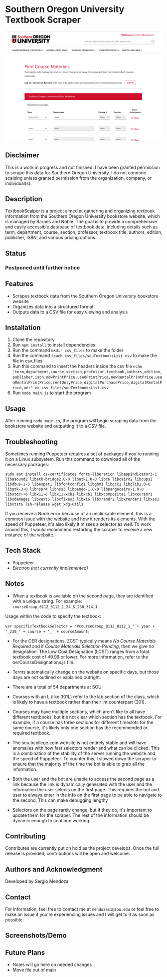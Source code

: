 # Southern Oregon University Textbook Scraper
![Bookstore homepage screenshot](images/image.png)

## Disclaimer
This is a work in progress and not finished. I have been granted permission to scrape this data for Southern Oregon University. I do not condone scalping unless granted permission from the organization, company, or individual(s). 

## Description
TextbookScalper is a project aimed at gathering and organizing textbook information from the Southern Oregon University bookstore website, which is managed by Barnes and Noble. The goal is to provide a comprehensive and easily accessible database of textbook data, including details such as term, department, course, section, professor, textbook title, authors, edition, publisher, ISBN, and various pricing options.

## Status

### Postponed until further notice

## Features
* Scrapes textbook data from the Southern Oregon University bookstore website
* Organizes data into a structured format
* Outputs data to a CSV file for easy viewing and analysis

## Installation
1. Clone the repository
2. Run `npm install` to install dependencies
3. Run the command `mkdir csv_files` to make the folder
4. Run the command `touch csv_files/souTextbooksList.csv` to make the file in csv_files
5. Run this command to insert the headers inside the csv file `echo "term,department,course,section,professor,textbook,authors,edition,publisher,isbn,newPrintPrice,usedPrintPrice,newRentalPrintPrice,usedRentalPrintPrice,rentOnlyPrice,digitalPurchasePrice,digitalRentalPrice,oer" >> csv_files/souTextbooksList.csv`
6. Run `node main.js` to start the program

## Usage
After running `node main.js`, the program will begin scraping data from the bookstore website and outputting it to a CSV file.

## Troubleshooting
Sometimes running Puppeteer requires a set of packages if you're running it on a Linux subsystem. Run this command to download all of the necessary packages:

    sudo apt install ca-certificates fonts-liberation libappindicator3-1 libasound2 libatk-bridge2.0-0 libatk1.0-0 libc6 libcairo2 libcups2 libdbus-1-3 libexpat1 libfontconfig1 libgbm1 libgcc1 libglib2.0-0 libgtk-3-0 libnspr4 libnss3 libpango-1.0-0 libpangocairo-1.0-0 libstdc++6 libx11-6 libx11-xcb1 libxcb1 libxcomposite1 libxcursor1 libxdamage1 libxext6 libxfixes3 libxi6 libxrandr2 libxrender1 libxss1 libxtst6 lsb-release wget xdg-utils

If you receive a Node error because of an unclickable element, this is a common issue with the website and how it renders its elements. With the speed of Puppeteer, it's also likely it misses a selector as well. To work around this, I would recommend restarting the scraper to receive a new instance of the website.

## Tech Stack
* Puppeteer
* *Electron (not currently implemented)*

## Notes
* When a textbook is available on the second page, they are identified with a unique string. For example: ``courseGroup_8112_8112_1_24_S_230_314_1``

Usage within the code to specify the textbook:

``var specificTextbookSelector = '#courseGroup_8112_8112_1_' + year + '_230_' + course + '_' + courseAmount;``

*  For the OER designations, ZCST typically means *No Course Materials Required* and if *Course Materials Selection Pending*, then we give no designation. The Low Cost Designation (LCST) ranges from a total textbook cost of 49.99 or lower. For more information, refer to the oerCourseDesignations.js file.

* Terms automatically change on the website on specific days, but those days are not outlined or explained outright.

* There are a total of 54 departments at SOU

* Courses with an L (like 301L) refer to the lab section of the class, which is likely to have a textbook rather than their int counterpart (301).

* Courses may have multiple sections, which aren't like to all have different textbooks, but it's not clear which section has the textbook. For example, if a course has three sections for different timeslots for the same course, it's likely only one section has the recommended or required textbook.

* The sou.bcollege.com website is not entirely stable and will have anomalies with how fast selectors render and what can be clicked. This is a combination of the stability of the server running the website and the speed of Puppeteer. To counter this, I slowed down the scraper to ensure that the majority of the time the bot is able to grab all the information.

* Both the user and the bot are unable to access the second page as a link because the link is dynamically generated with the user and the information the user selects on the first page. This requires the bot and user to always enter in the info on the first page to be able to navigate to the second. This can make debugging lengthy

* Selectors on the page rarely change, but if they do, it's important to update them for the scraper. The rest of the information should be dynamic enough to continue working.

## Contributing
Contributes are currently put on hold as the project develops. Once the full release is provided, contributions will be open and welcome.

## Authors and Acknowledgment
Developed by Sergio Mendoza

## Contact
For information, feel free to contact me at ``mendozas1@sou.edu`` or feel free to make an issue if you're experiencing issues and I will get to it as soon as possible.

## Screenshots/Demo

## Future Plans
- Notes will go here on needed changes
- Move file out of main